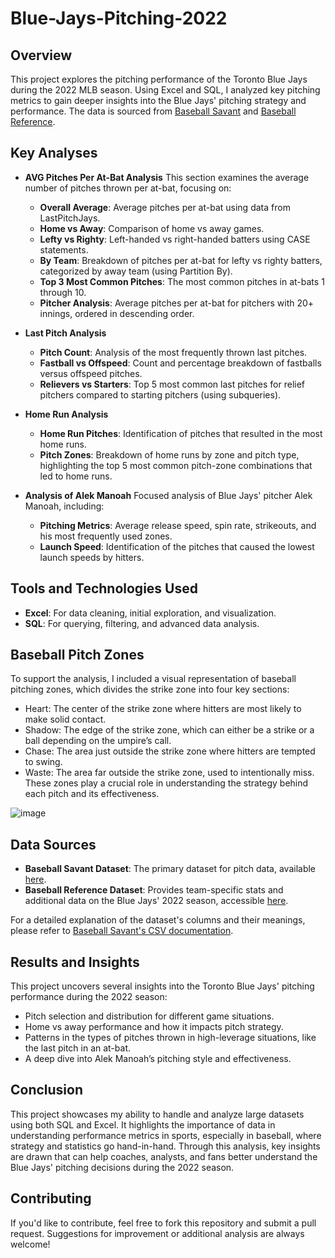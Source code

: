 # Blue-Jays-Pitching-2022
## Overview
This project explores the pitching performance of the Toronto Blue Jays during the 2022 MLB season. Using Excel and SQL, I analyzed key pitching metrics to gain deeper insights into the Blue Jays' pitching strategy and performance. The data is sourced from [Baseball Savant](https://baseballsavant.mlb.com/statcast_search?hfPT=&hfAB=&hfGT=R%7C&hfPR=&hfZ=&hfStadium=&hfBBL=&hfNewZones=&hfPull=&hfC=&hfSea=2022%7C&hfSit=&player_type=pitcher&hfOuts=&hfOpponent=&pitcher_throws=&batter_stands=&hfSA=&game_date_gt=2022-04-08&game_date_lt=2022-10-12&hfMo=&hfTeam=TOR%7C&home_road=&hfRO=&position=&hfInfield=&hfOutfield=&hfInn=&hfBBT=&hfFlag=is%5C.%5C.last%5C.%5C.pitch%7C&metric_1=&group_by=name&min_pitches=0&min_results=0&min_pas=0&sort_col=pitches&player_event_sort=api_p_release_speed&sort_order=desc#results) and [Baseball Reference](https://www.baseball-reference.com/teams/TOR/2022.shtml).

## Key Analyses
* **AVG Pitches Per At-Bat Analysis**
This section examines the average number of pitches thrown per at-bat, focusing on:

   * **Overall Average**: Average pitches per at-bat using data from LastPitchJays.
   * **Home vs Away**: Comparison of home vs away games.
   * **Lefty vs Righty**: Left-handed vs right-handed batters using CASE statements.
   * **By Team**: Breakdown of pitches per at-bat for lefty vs righty batters, categorized by away team (using Partition By).
   * **Top 3 Most Common Pitches**: The most common pitches in at-bats 1 through 10.
   * **Pitcher Analysis**: Average pitches per at-bat for pitchers with 20+ innings, ordered in descending order.
* **Last Pitch Analysis**
   * **Pitch Count**: Analysis of the most frequently thrown last pitches.
   * **Fastball vs Offspeed**: Count and percentage breakdown of fastballs versus offspeed pitches.
   * **Relievers vs Starters**: Top 5 most common last pitches for relief pitchers compared to starting pitchers (using subqueries).
* **Home Run Analysis**
   * **Home Run Pitches**: Identification of pitches that resulted in the most home runs.
   * **Pitch Zones**: Breakdown of home runs by zone and pitch type, highlighting the top 5 most common pitch-zone combinations that led to home runs.
* **Analysis of Alek Manoah**
Focused analysis of Blue Jays' pitcher Alek Manoah, including:

   * **Pitching Metrics**: Average release speed, spin rate, strikeouts, and his most frequently used zones.
   * **Launch Speed**: Identification of the pitches that caused the lowest launch speeds by hitters.
## Tools and Technologies Used
* **Excel**: For data cleaning, initial exploration, and visualization.
* **SQL**: For querying, filtering, and advanced data analysis.
## Baseball Pitch Zones
To support the analysis, I included a visual representation of baseball pitching zones, which divides the strike zone into four key sections:

* Heart: The center of the strike zone where hitters are most likely to make solid contact.
* Shadow: The edge of the strike zone, which can either be a strike or a ball depending on the umpire’s call.
* Chase: The area just outside the strike zone where hitters are tempted to swing.
* Waste: The area far outside the strike zone, used to intentionally miss.
These zones play a crucial role in understanding the strategy behind each pitch and its effectiveness.

![image](https://github.com/user-attachments/assets/ada5cbfb-afc8-450c-8803-88595bce678a)

## Data Sources
* **Baseball Savant Dataset**: The primary dataset for pitch data, available [here](https://baseballsavant.mlb.com/statcast_search?hfPT=&hfAB=&hfGT=R%7C&hfPR=&hfZ=&hfStadium=&hfBBL=&hfNewZones=&hfPull=&hfC=&hfSea=2022%7C&hfSit=&player_type=pitcher&hfOuts=&hfOpponent=&pitcher_throws=&batter_stands=&hfSA=&game_date_gt=2022-04-08&game_date_lt=2022-10-12&hfMo=&hfTeam=TOR%7C&home_road=&hfRO=&position=&hfInfield=&hfOutfield=&hfInn=&hfBBT=&hfFlag=is%5C.%5C.last%5C.%5C.pitch%7C&metric_1=&group_by=name&min_pitches=0&min_results=0&min_pas=0&sort_col=pitches&player_event_sort=api_p_release_speed&sort_order=desc#results).
* **Baseball Reference Dataset**: Provides team-specific stats and additional data on the Blue Jays' 2022 season, accessible [here](https://www.baseball-reference.com/teams/TOR/2022.shtml).

For a detailed explanation of the dataset's columns and their meanings, please refer to [Baseball Savant's CSV documentation](https://baseballsavant.mlb.com/csv-docs).


## Results and Insights
This project uncovers several insights into the Toronto Blue Jays' pitching performance during the 2022 season:

* Pitch selection and distribution for different game situations.
* Home vs away performance and how it impacts pitch strategy.
* Patterns in the types of pitches thrown in high-leverage situations, like the last pitch in an at-bat.
* A deep dive into Alek Manoah’s pitching style and effectiveness.
## Conclusion
This project showcases my ability to handle and analyze large datasets using both SQL and Excel. It highlights the importance of data in understanding performance metrics in sports, especially in baseball, where strategy and statistics go hand-in-hand. Through this analysis, key insights are drawn that can help coaches, analysts, and fans better understand the Blue Jays' pitching decisions during the 2022 season.

## Contributing
If you'd like to contribute, feel free to fork this repository and submit a pull request. Suggestions for improvement or additional analysis are always welcome!
